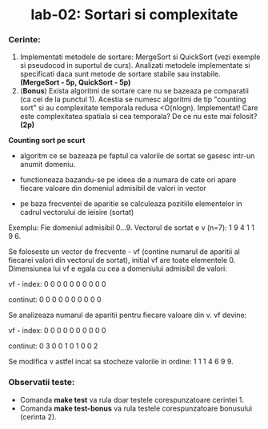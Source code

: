 <h1 align="center">
 lab-02: Sortari si complexitate
</h1>

<h3>Cerinte:</h3>

1. Implementati metodele de sortare: MergeSort si QuickSort (vezi exemple si pseudocod in suportul de curs). Analizati metodele implementate si specificati daca sunt metode de sortare stabile sau instabile. <b>(MergeSort - 5p, QuickSort - 5p)</b>
2. (<b>Bonus</b>) Exista algoritmi de sortare care nu se bazeaza pe comparatii (ca cei de la punctul 1). Acestia se numesc algoritmi de tip "counting sort" si au complexitate temporala redusa <O(nlogn). Implementat! Care este complexitatea spatiala si cea temporala? De ce nu este mai folosit? <b>(2p)</b>

<b>Counting sort pe scurt</b> 

- algoritm ce se bazeaza pe faptul ca valorile de sortat se gasesc intr-un anumit domeniu.  

- functioneaza bazandu-se pe ideea de a numara de cate ori apare fiecare valoare din domeniul admisibil de valori in vector 

- pe baza frecventei de aparitie se calculeaza pozitiile elementelor in cadrul vectorului de ieisire (sortat)  

 Exemplu: Fie domeniul admisibil 0...9. Vectorul de sortat e v (n=7): 1 9 4 1 1 9 6. 

Se foloseste un vector de frecvente - vf (contine numarul de aparitii al fiecarei valori din vectorul de sortat), initial  vf are toate elementele 0. Dimensiunea lui vf e egala cu cea a domeniului admisibil de valori: 

  vf - index:   0 0 0 0 0 0 0 0 0 0  

  continut:  0 0 0 0 0 0 0 0 0 0 

Se analizeaza numarul de aparitii pentru fiecare valoare din v. vf devine: 

  vf - index:   0 0 0 0 0 0 0 0 0 0  

  continut:  0 3 0 0 1 0 1 0 0 2 

Se modifica v astfel incat sa stocheze valorile in ordine: 1 1 1 4 6 9 9.  

<h3>Observatii teste:</h3>

- Comanda <b>make test</b> va rula doar testele corespunzatoare cerintei 1.
- Comanda <b>make test-bonus</b> va rula testele corespunzatoare bonusului (cerinta 2).

